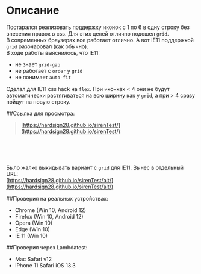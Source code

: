 # Описание
Постарался реализовать поддержку иконок с 1 по 6 в одну строку без внесения правок в css. Для этих целей отлично подошел `grid`.  
В современных браузерах все работает отлично. А вот IE11 поддержкой `grid` разочаровал (как обычно).  
В ходе работы выяснилось, что IE11:
- не знает `grid-gap`
- не работает с `order` у `grid`  
- не понимает `auto-fit`

Сделал для IE11 css hack на `flex`. При иконках < 4 они не будут автоматически растягиваться на всю ширину как у `grid`, а при > 4 
сразу пойдут на новую строку.

##Ссылка для просмотра:
> [https://hardsign28.github.io/sirenTest/](https://hardsign28.github.io/sirenTest/)

<br />
<br />
<br />

Было жалко выкидывать вариант с `grid` для IE11. Вынес в отдельный URL:  
[https://hardsign28.github.io/sirenTest/alt/](https://hardsign28.github.io/sirenTest/alt/)


##Проверил на реальных устройствах:
- Chrome (Win 10, Android 12)
- Firefox (Win 10, Android 12)
- Opera (Win 10)
- Edge (Win 10)
- IE 11 (Win 10)
  
##Проверил через Lambdatest:
- Mac Safari v12  
- iPhone 11 Safari iOS 13.3 
